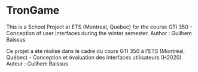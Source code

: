 # TronGame
This is a School Project at ETS (Montreal, Quebec) for the course GTI 350 - Conception of user interfaces during the winter semester. 
Author : Guilhem Baissus

Ce projet a été réalisé dans le cadre du cours GTI 350 à l'ETS (Montréal, Québec) - Conception et évaluation des interfaces utilisateurs (H2020)
Auteur : Guilhem Baissus 
